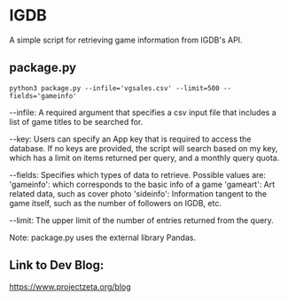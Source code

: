 # IGDB
A simple script for retrieving game information from IGDB's API.

## package.py
```
python3 package.py --infile='vgsales.csv' --limit=500 --fields='gameinfo'
```

--infile:
    A required argument that specifies a csv input file that includes a list of game titles to be searched for.<br/>


--key:
    Users can specify an App key that is required to access the database. If no keys are provided, the script will search based on my key,     which has a limit on items returned per query, and a monthly query quota.  


--fields:
  Specifies which types of data to retrieve. Possible values are:
    'gameinfo': which corresponds to the basic info of a game
    'gameart': Art related data, such as cover photo
    'sideinfo': Information tangent to the game itself, such as the number of followers on IGDB, etc.  


--limit:
  The upper limit of the number of entries returned from the query.  


Note: 
  package.py uses the external library Pandas.  


## Link to Dev Blog:
https://www.projectzeta.org/blog
